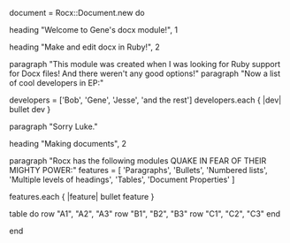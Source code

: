 
document = Rocx::Document.new do
  
  heading "Welcome to Gene's docx module!", 1
  
  heading "Make and edit docx in Ruby!", 2
  
  paragraph "This module was created when I was looking for Ruby support for Docx files! And there weren't any good options!"
  paragraph "Now a list of cool developers in EP:"
  
  developers = ['Bob', 'Gene', 'Jesse', 'and the rest']
  developers.each { |dev| bullet dev }
  
  paragraph "Sorry Luke."
  
  heading "Making documents", 2
  
  paragraph "Rocx has the following modules QUAKE IN FEAR OF THEIR MIGHTY POWER:"
  features = [
    'Paragraphs',
    'Bullets',
    'Numbered lists',
    'Multiple levels of headings',
    'Tables',
    'Document Properties'
  ]
  
  features.each { |feature| bullet feature }
  
  table do
    row "A1", "A2", "A3"
    row "B1", "B2", "B3"
    row "C1", "C2", "C3"
  end
  
end